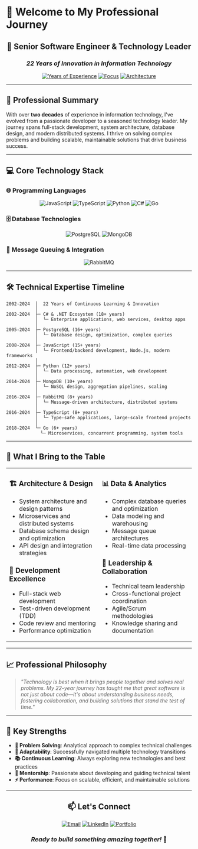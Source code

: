# 👋 Welcome to My Professional Journey

<div align="center">
  
## 🚀 Senior Software Engineer & Technology Leader
### *22 Years of Innovation in Information Technology*

[![Years of Experience](https://img.shields.io/badge/Experience-22%20Years-blue?style=for-the-badge&logo=calendar)](https://github.com/andriolisp)
[![Focus](https://img.shields.io/badge/Focus-Full%20Stack%20Development-green?style=for-the-badge&logo=code)](https://github.com/andriolisp)
[![Architecture](https://img.shields.io/badge/Specialty-System%20Architecture-orange?style=for-the-badge&logo=sitemap)](https://github.com/andriolisp)

</div>

---

## 🎯 Professional Summary

With over **two decades** of experience in information technology, I've evolved from a passionate developer to a seasoned technology leader. My journey spans full-stack development, system architecture, database design, and modern distributed systems. I thrive on solving complex problems and building scalable, maintainable solutions that drive business success.

---

## 💻 Core Technology Stack

### 🌐 **Programming Languages**
<div align="center">

![JavaScript](https://img.shields.io/badge/JavaScript-15%2B%20years-F7DF1E?style=for-the-badge&logo=javascript&logoColor=black)
![TypeScript](https://img.shields.io/badge/TypeScript-8%2B%20years-3178C6?style=for-the-badge&logo=typescript&logoColor=white)
![Python](https://img.shields.io/badge/Python-12%2B%20years-3776AB?style=for-the-badge&logo=python&logoColor=white)
![C#](https://img.shields.io/badge/C%23-18%2B%20years-239120?style=for-the-badge&logo=c-sharp&logoColor=white)
![Go](https://img.shields.io/badge/Go-6%2B%20years-00ADD8?style=for-the-badge&logo=go&logoColor=white)

</div>

### 🗄️ **Database Technologies**
<div align="center">

![PostgreSQL](https://img.shields.io/badge/PostgreSQL-16%2B%20years-336791?style=for-the-badge&logo=postgresql&logoColor=white)
![MongoDB](https://img.shields.io/badge/MongoDB-10%2B%20years-47A248?style=for-the-badge&logo=mongodb&logoColor=white)

</div>

### 🔄 **Message Queuing & Integration**
<div align="center">

![RabbitMQ](https://img.shields.io/badge/RabbitMQ-8%2B%20years-FF6600?style=for-the-badge&logo=rabbitmq&logoColor=white)

</div>

---

## 🛠️ **Technical Expertise Timeline**

```
2002-2024  │  22 Years of Continuous Learning & Innovation
           │
2002-2024  ├─ C# & .NET Ecosystem (18+ years)
           │  └─ Enterprise applications, web services, desktop apps
           │
2005-2024  ├─ PostgreSQL (16+ years) 
           │  └─ Database design, optimization, complex queries
           │
2008-2024  ├─ JavaScript (15+ years)
           │  └─ Frontend/backend development, Node.js, modern frameworks
           │
2012-2024  ├─ Python (12+ years)
           │  └─ Data processing, automation, web development
           │
2014-2024  ├─ MongoDB (10+ years)
           │  └─ NoSQL design, aggregation pipelines, scaling
           │
2016-2024  ├─ RabbitMQ (8+ years)
           │  └─ Message-driven architecture, distributed systems
           │
2016-2024  ├─ TypeScript (8+ years)
           │  └─ Type-safe applications, large-scale frontend projects
           │
2018-2024  └─ Go (6+ years)
             └─ Microservices, concurrent programming, system tools
```

---

## 🎨 **What I Bring to the Table**

<table>
<tr>
<td width="50%">

### 🏗️ **Architecture & Design**
- System architecture and design patterns
- Microservices and distributed systems
- Database schema design and optimization
- API design and integration strategies

### 🔧 **Development Excellence**
- Full-stack web development
- Test-driven development (TDD)
- Code review and mentoring
- Performance optimization

</td>
<td width="50%">

### 📊 **Data & Analytics**
- Complex database queries and optimization
- Data modeling and warehousing
- Message queue architectures
- Real-time data processing

### 👥 **Leadership & Collaboration**
- Technical team leadership
- Cross-functional project coordination
- Agile/Scrum methodologies
- Knowledge sharing and documentation

</td>
</tr>
</table>

---

## 📈 **Professional Philosophy**

> *"Technology is best when it brings people together and solves real problems. My 22-year journey has taught me that great software is not just about code—it's about understanding business needs, fostering collaboration, and building solutions that stand the test of time."*

---

## 🌟 **Key Strengths**

- **🎯 Problem Solving**: Analytical approach to complex technical challenges
- **🔄 Adaptability**: Successfully navigated multiple technology transitions
- **📚 Continuous Learning**: Always exploring new technologies and best practices
- **🤝 Mentorship**: Passionate about developing and guiding technical talent
- **⚡ Performance**: Focus on scalable, efficient, and maintainable solutions

---

<div align="center">

## 📫 **Let's Connect**

[![Email](https://img.shields.io/badge/Email-Available-red?style=for-the-badge&logo=gmail)](mailto:contact@example.com)
[![LinkedIn](https://img.shields.io/badge/LinkedIn-Connect-blue?style=for-the-badge&logo=linkedin)](https://linkedin.com/in/yourprofile)
[![Portfolio](https://img.shields.io/badge/Portfolio-View-green?style=for-the-badge&logo=github)](https://github.com/andriolisp)

### *Ready to build something amazing together!* 🚀

</div>